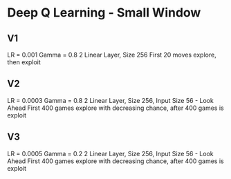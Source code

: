 
# Deep Q Learning - Small Window

## V1
LR = 0.001
Gamma = 0.8
2 Linear Layer, Size 256
First 20 moves explore, then exploit


## V2
LR = 0.0003
Gamma = 0.8
2 Linear Layer, Size 256, Input Size 56 - Look Ahead
First 400 games explore with decreasing chance, after 400 games is exploit

## V3
LR = 0.0005
Gamma = 0.2
2 Linear Layer, Size 256, Input Size 56 - Look Ahead
First 400 games explore with decreasing chance, after 400 games is exploit

